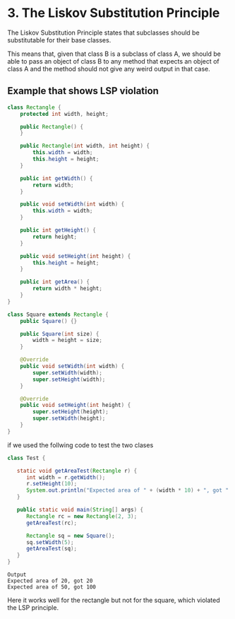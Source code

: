 # 3. The **L**iskov Substitution Principle

The Liskov Substitution Principle states that subclasses should be substitutable for their base classes.

This means that, given that class B is a subclass of class A, we should be able to pass an object of class B to any method that expects an object of class A and the method should not give any weird output in that case.



## Example that shows LSP violation

```java
class Rectangle {
	protected int width, height;

	public Rectangle() {
	}

	public Rectangle(int width, int height) {
		this.width = width;
		this.height = height;
	}

	public int getWidth() {
		return width;
	}

	public void setWidth(int width) {
		this.width = width;
	}

	public int getHeight() {
		return height;
	}

	public void setHeight(int height) {
		this.height = height;
	}

	public int getArea() {
		return width * height;
	}
}

class Square extends Rectangle {
	public Square() {}

	public Square(int size) {
		width = height = size;
	}

	@Override
	public void setWidth(int width) {
		super.setWidth(width);
		super.setHeight(width);
	}

	@Override
	public void setHeight(int height) {
		super.setHeight(height);
		super.setWidth(height);
	}
}
```

if we used the follwing code to test the two clases

```java
class Test {

   static void getAreaTest(Rectangle r) {
      int width = r.getWidth();
      r.setHeight(10);
      System.out.println("Expected area of " + (width * 10) + ", got " + r.getArea());
   }

   public static void main(String[] args) {
      Rectangle rc = new Rectangle(2, 3);
      getAreaTest(rc);

      Rectangle sq = new Square();
      sq.setWidth(5);
      getAreaTest(sq);
   }
}

```

```
Output
Expected area of 20, got 20
Expected area of 50, got 100
```

Here it works well for the rectangle but not for the square, which violated the LSP principle.
